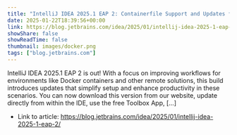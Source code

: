 ```yaml
---
title: "IntelliJ IDEA 2025.1 EAP 2: Containerfile Support and Updates for Dockerfiles"
date: 2025-01-22T18:39:56+00:00
link: https://blog.jetbrains.com/idea/2025/01/intellij-idea-2025-1-eap-2/
showShare: false
showReadTime: false
thumbnail: images/docker.png
tags: ["blog.jetbrains.com"]
---
```

IntelliJ IDEA 2025.1 EAP 2 is out! With a focus on improving workflows for environments like Docker containers and other remote solutions, this build introduces updates that simplify setup and enhance productivity in these scenarios. You can now download this version from our website, update directly from within the IDE, use the free Toolbox App, […]

- Link to article: https://blog.jetbrains.com/idea/2025/01/intellij-idea-2025-1-eap-2/